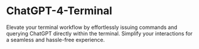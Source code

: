 # ChatGPT-4-Terminal
Elevate your terminal workflow by effortlessly issuing commands and querying ChatGPT directly within the terminal. Simplify your interactions for a seamless and hassle-free experience.
